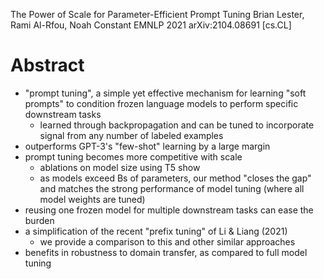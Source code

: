 The Power of Scale for Parameter-Efficient Prompt Tuning
Brian Lester, Rami Al-Rfou, Noah Constant
EMNLP 2021 arXiv:2104.08691 [cs.CL]

# Abstract

* "prompt tuning", a simple yet effective mechanism for learning "soft prompts"
  to condition frozen language models to perform specific downstream tasks
  * learned through backpropagation and
    can be tuned to incorporate signal from any number of labeled examples
* outperforms GPT-3's "few-shot" learning by a large margin
* prompt tuning becomes more competitive with scale
  * ablations on model size using T5 show
  * as models exceed Bs of parameters, our method "closes the gap" and matches
    the strong performance of model tuning (where all model weights are tuned)
* reusing one frozen model for multiple downstream tasks can ease the burden
* a simplification of the recent "prefix tuning" of Li & Liang (2021)
  * we provide a comparison to this and other similar approaches
* benefits in robustness to domain transfer, as compared to full model tuning
